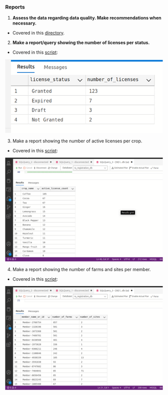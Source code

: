 ### Reports
1. **Assess the data regarding data quality. Make recommendations when necessary.**
  - Covered in this [directory](/scripts/quality-checks/).

2. **Make a report/query showing the number of licenses per status.**
  - Covered in this [script](/scripts/analytics/00_license_status.sql):

![](./results/license_status.png)

3. Make a report showing the number of active licenses per crop.
  - Covered in this [script](/scripts/analytics/01_licenses_per_crop.sql):

![](./results/license_per_crop.png)

4. Make a report showing the number of farms and sites per member.
  - Covered in this [script](/scripts/analytics/03_farms_sites_per_member.sql):

![](./results/farms_sites_per_memeber.png)